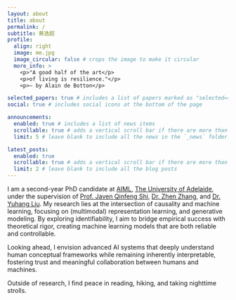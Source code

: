 ```yaml
---
layout: about
title: about
permalink: /
subtitle: 蔡逸超
profile:
  align: right
  image: me.jpg
  image_circular: false # crops the image to make it circular
  more_info: >
    <p>"A good half of the art</p>
    <p>of living is resilience."</p>
    <p>— by Alain de Botton</p>

selected_papers: true # includes a list of papers marked as "selected={true}"
social: true # includes social icons at the bottom of the page

announcements:
  enabled: true # includes a list of news items
  scrollable: true # adds a vertical scroll bar if there are more than 3 news items
  limit: 5 # leave blank to include all the news in the `_news` folder

latest_posts:
  enabled: true
  scrollable: true # adds a vertical scroll bar if there are more than 3 new posts items
  limit: 2 # leave blank to include all the blog posts
---
```


I am a second-year PhD candidate at [AIML](https://www.adelaide.edu.au/aiml), [The University of Adelaide]('https://www.adelaide.edu.au/'), under the supervision of [Prof. Javen Qinfeng Shi]('https://cs.adelaide.edu.au/~javen/), [Dr. Zhen Zhang](https://zzhang.org/), and [Dr. Yuhang Liu](https://sites.google.com/view/yuhangliu/homepage). My research lies at the intersection of causality and machine learning, focusing on (multimodal) representation learning, and generative modeling. By exploring identifiability, I aim to bridge empirical success with theoretical rigor, creating machine learning models that are both reliable and controllable.

Looking ahead, I envision advanced AI systems that deeply understand human conceptual frameworks while remaining inherently interpretable, fostering trust and meaningful collaboration between humans and machines.

Outside of research, I find peace in reading, hiking, and taking nighttime strolls.